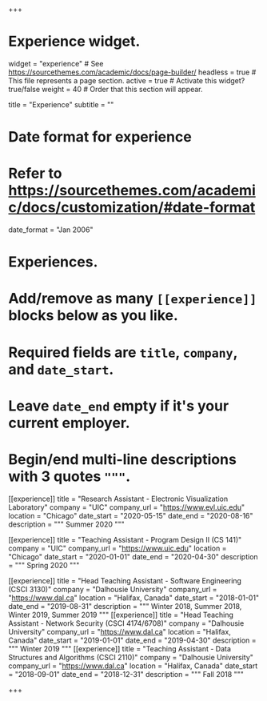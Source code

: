 +++
# Experience widget.
widget = "experience"  # See https://sourcethemes.com/academic/docs/page-builder/
headless = true  # This file represents a page section.
active = true  # Activate this widget? true/false
weight = 40  # Order that this section will appear.

title = "Experience"
subtitle = ""

# Date format for experience
#   Refer to https://sourcethemes.com/academic/docs/customization/#date-format
date_format = "Jan 2006"

# Experiences.
#   Add/remove as many `[[experience]]` blocks below as you like.
#   Required fields are `title`, `company`, and `date_start`.
#   Leave `date_end` empty if it's your current employer.
#   Begin/end multi-line descriptions with 3 quotes `"""`.
[[experience]]
  title = "Research Assistant - Electronic Visualization Laboratory"
  company = "UIC"
  company_url = "https://www.evl.uic.edu"
  location = "Chicago"
  date_start = "2020-05-15"
  date_end = "2020-08-16"
  description = """
  Summer 2020
  """


[[experience]]
  title = "Teaching Assistant - Program Design II (CS 141)"
  company = "UIC"
  company_url = "https://www.uic.edu"
  location = "Chicago"
  date_start = "2020-01-01"
  date_end = "2020-04-30"
  description = """
  Spring 2020
  """

[[experience]]
  title = "Head Teaching Assistant - Software Engineering (CSCI 3130)"
  company = "Dalhousie University"
  company_url = "https://www.dal.ca"
  location = "Halifax, Canada"
  date_start = "2018-01-01"
  date_end = "2019-08-31"
  description = """
  Winter 2018, Summer 2018, Winter 2019, Summer 2019
  """
[[experience]]
  title = "Head Teaching Assistant - Network Security (CSCI 4174/6708)"
  company = "Dalhousie University"
  company_url = "https://www.dal.ca"
  location = "Halifax, Canada"
  date_start = "2019-01-01"
  date_end = "2019-04-30"
  description = """
  Winter 2019
  """
[[experience]]
  title = "Teaching Assistant - Data Structures and Algorithms (CSCI 2110)"
  company = "Dalhousie University"
  company_url = "https://www.dal.ca"
  location = "Halifax, Canada"
  date_start = "2018-09-01"
  date_end = "2018-12-31"
  description = """
  Fall 2018
  """

+++
